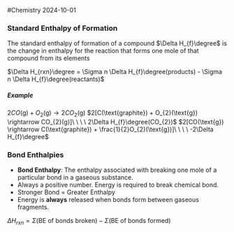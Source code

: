 #Chemistry 2024-10-01

### Standard Enthalpy of Formation
The standard enthalpy of formation of a compound $\Delta H_{f}\degree$ is the change in enthalpy for the  reaction that forms one mole of that compound from its elements

$\Delta H_{rxn}\degree = \Sigma n \Delta H_{f}\degree(products) - \Sigma n \Delta H_{f}\degree(reactants)$

##### Example
$2CO(\text{g}) + O_{2}(\text{g}) \rightarrow 2CO_{2}(\text{g})$
$2[C(\text{graphite}) + O_{2}(\text{g}) \rightarrow CO_{2}(g)]\ \ \ \ 2\Delta H_{f}\degree(CO_{2})$
$2[CO(\text{g}) \rightarrow C(\text{graphite}) + \frac{1}{2}O_{2}(\text{g})]\ \ \ \ -2\Delta H_{f}\degree$
### Bond Enthalpies
- **Bond Enthalpy**: The enthalpy associated with breaking one mole of a particular bond in a gaseous substance.
- Always a positive number. Energy is required to break chemical bond.
- Stronger Bond = Greater Enthalpy
- Energy is **always** released when bonds form between gaseous fragments.

$\Delta H_{rxn} = \Sigma(\text{BE of bonds broken}) - \Sigma(\text{BE of bonds formed})$ 
